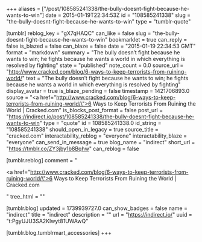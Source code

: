 +++
aliases = ["/post/108585241338/the-bully-doesnt-fight-because-he-wants-to-win"]
date = 2015-01-19T22:34:53Z
id = "108585241338"
slug = "the-bully-doesnt-fight-because-he-wants-to-win"
type = "tumblr-quote"

[tumblr]
reblog_key = "gX7qHAQC"
can_like = false
slug = "the-bully-doesnt-fight-because-he-wants-to-win"
bookmarklet = true
can_reply = false
is_blazed = false
can_blaze = false
date = "2015-01-19 22:34:53 GMT"
format = "markdown"
summary = "The bully doesn’t fight because he wants to win; he fights because he wants a world in which everything is resolved by fighting"
state = "published"
note_count = 0.0
source_url = "http://www.cracked.com/blog/6-ways-to-keep-terrorists-from-ruining-world/"
text = "The bully doesn&rsquo;t fight because he wants to win; he fights because he wants a world in which everything is resolved by fighting"
display_avatar = true
is_blaze_pending = false
timestamp = 1421706893.0
source = "<a href=\"http://www.cracked.com/blog/6-ways-to-keep-terrorists-from-ruining-world/\">6 Ways to Keep Terrorists From Ruining the World | Cracked.com</a>"
is_blocks_post_format = false
post_url = "https://indirect.io/post/108585241338/the-bully-doesnt-fight-because-he-wants-to-win"
type = "quote"
id = 108585241338.0
id_string = "108585241338"
should_open_in_legacy = true
source_title = "cracked.com"
interactability_reblog = "everyone"
interactability_blaze = "everyone"
can_send_in_message = true
blog_name = "indirect"
short_url = "https://tmblr.co/ZY3jby1b8Bqhw"
can_reblog = false

[tumblr.reblog]
comment = "<p><a href=\"http://www.cracked.com/blog/6-ways-to-keep-terrorists-from-ruining-world/\">6 Ways to Keep Terrorists From Ruining the World | Cracked.com</a></p>"
tree_html = ""

[tumblr.blog]
updated = 1739939727.0
can_show_badges = false
name = "indirect"
title = "indirect"
description = ""
url = "https://indirect.io/"
uuid = "t:PgyUJU3SA2Klwyt81UWAwQ"

[tumblr.blog.tumblrmart_accessories]
+++
